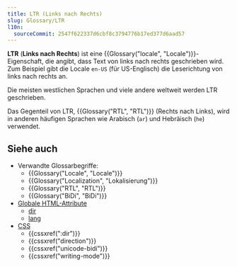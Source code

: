 ```yaml
---
title: LTR (Links nach Rechts)
slug: Glossary/LTR
l10n:
  sourceCommit: 2547f622337d6cbf8c3794776b17ed377d6aad57
---
```


**LTR** (**Links nach Rechts**) ist eine {{Glossary("locale", "Locale")}}-Eigenschaft, die angibt, dass Text von links nach rechts geschrieben wird. Zum Beispiel gibt die Locale `en-US` (für US-Englisch) die Leserichtung von links nach rechts an.

Die meisten westlichen Sprachen und viele andere weltweit werden LTR geschrieben.

Das Gegenteil von LTR, {{Glossary("RTL", "RTL")}} (Rechts nach Links), wird in anderen häufigen Sprachen wie Arabisch (`ar`) und Hebräisch (`he`) verwendet.

## Siehe auch

- Verwandte Glossarbegriffe:
  - {{Glossary("Locale", "Locale")}}
  - {{Glossary("Localization", "Lokalisierung")}}
  - {{Glossary("RTL", "RTL")}}
  - {{Glossary("BiDi", "BiDi")}}
- [Globale HTML-Attribute](/de/docs/Web/HTML/Reference/Global_attributes)
  - [dir](/de/docs/Web/HTML/Reference/Global_attributes/dir)
  - [lang](/de/docs/Web/HTML/Reference/Global_attributes/lang)
- [CSS](/de/docs/Web/CSS)
  - {{cssxref(":dir")}}
  - {{cssxref("direction")}}
  - {{cssxref("unicode-bidi")}}
  - {{cssxref("writing-mode")}}
